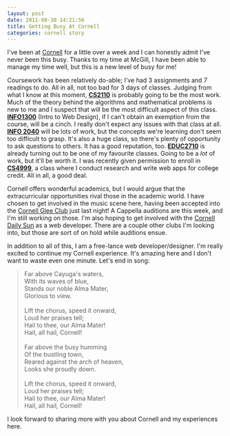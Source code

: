 ```yaml
---
layout: post
date: 2011-08-30 14:21:56
title: Getting Busy At Cornell
categories: cornell story
---
```


I've been at [Cornell][cornell] for a little over a week and I can honestly admit I've never been this busy. Thanks to my time at McGill, I have been able to manage my time well, but this is a new level of busy for me!

Coursework has been relatively do-able; I've had 3 assignments and 7 readings to do. All in all, not too bad for 3 days of classes. Judging from what I know at this moment, [**CS2110**][cs2110] is probably going to be the most work. Much of the theory behind the algorithms and mathematical problems is new to me and I suspect that will be the most difficult aspect of this class. [**INFO1300**][info1300] (Intro to Web Design), if I can't obtain an exemption from the course, will be a cinch. I really don't expect any issues with that class at all. [**INFO 2040**][info2040] will be lots of work, but the concepts we're learning don't seem too difficult to grasp. It's also a huge class, so there's plenty of opportunity to ask questions to others. It has a good reputation, too. [**EDUC2710**][educ2710] is already turning out to be one of my favourite classes. Going to be a _lot_ of work, but it'll be worth it. I was recently given permission to enroll in [**CS4999**][cs4999], a class where I conduct research and write web apps for college credit. All in all, a good deal.

Cornell offers wonderful academics, but I would argue that the extracurricular opportunities rival those in the academic world. I have chosen to get involved in the music scene here, having been accepted into the [Cornell Glee Club][gleeclub] just last night! A Cappella auditions are this week, and I'm still working on those. I'm also hoping to get involved with the [Cornell Daily Sun][cornellsun] as a web developer. There are a couple other clubs I'm looking into, but those are sort of on hold while auditions ensue.

In addition to all of this, I am a free-lance web developer/designer. I'm really excited to continue my Cornell experience. It's amazing here and I don't want to waste even one minute. Let's end in song:

>	Far above Cayuga's waters,<br />
>	With its waves of blue,<br />
>	Stands our noble Alma Mater,<br />
>	Glorious to view.<br />
>	<br />
>	Lift the chorus, speed it onward,<br />
>	Loud her praises tell;<br />
>	Hail to thee, our Alma Mater!<br />
>	Hail, all hail, Cornell!<br />
>	<br />
>	Far above the busy humming<br />
>	Of the bustling town,<br />
>	Reared against the arch of heaven,<br />
>	Looks she proudly down.<br />
>	<br />
>	Lift the chorus, speed it onward,<br />
>	Loud her praises tell;<br />
>	Hail to thee, our Alma Mater!<br />
>	Hail, all hail, Cornell!
	
I look forward to sharing more with you about Cornell and my experiences here.

[cornell]: http://www.cornell.edu/
[cs2110]: http://courses.cornell.edu/preview_course.php?catoid=12&coid=90911
[info1300]: http://www.infosci.cornell.edu/ugrad/CalsMajor.htm
[info2040]: http://courses.cornell.edu/preview_course.php?catoid=12&coid=93470
[educ2710]: http://courses.cornell.edu/preview_course.php?catoid=12&coid=91639
[cs4999]: http://courses.cornell.edu/preview_course.php?catoid=12&coid=90949&print
[gleeclub]: http://www.gleeclub.com/
[cornellsun]: http://www.cornellsun.com/
